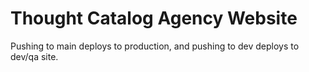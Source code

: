 # Thought Catalog Agency Website

Pushing to main deploys to production, and pushing to dev deploys to dev/qa site.